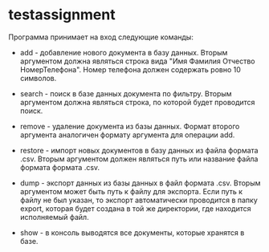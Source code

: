 # testassignment

Программа принимает на вход следующие команды:

* add - добавление нового документа в базу данных. Вторым аргументом должна являться строка вида "Имя Фамилия Отчество НомерТелефона".
Номер телефона должен содержать ровно 10 символов.

* search - поиск в базе данных документа по фильтру. Вторым аргументом должна являться строка, по которой будет проводится поиск.

* remove - удаление документа из базы данных. Формат второго аргумента аналогичен формату аргумента для операции add.

* restore - импорт новых документов в базу данных из файла формата .csv. Вторым аргументом должен являться путь или название файла формата формата
.csv.

* dump - экспорт данных из базы данных в файл формата .csv. Вторым аргументом может быть путь к файлу для экспорта. Если путь к файлу не был указан, 
то экспорт автоматически проводится в папку export, которая будет создана в той же директории, где находится исполняемый файл.

* show - в консоль выводятся все документы, которые хранятся в базе.
